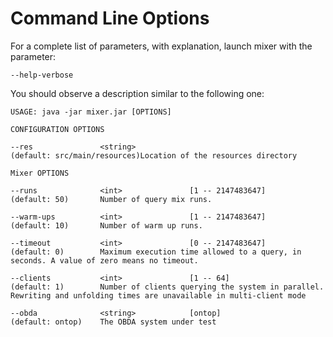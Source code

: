 # Command Line Options

For a complete list of parameters, with explanation, launch mixer with the parameter:

~~~~~~~~
--help-verbose
~~~~~~~~

You should observe a description similar to the following one:

~~~~~~~~~~~~
USAGE: java -jar mixer.jar [OPTIONS]

CONFIGURATION OPTIONS

--res               <string>                                               (default: src/main/resources)Location of the resources directory

Mixer OPTIONS

--runs              <int>               [1 -- 2147483647]                  (default: 50)       Number of query mix runs.

--warm-ups          <int>               [1 -- 2147483647]                  (default: 10)       Number of warm up runs.

--timeout           <int>               [0 -- 2147483647]                  (default: 0)        Maximum execution time allowed to a query, in seconds. A value of zero means no timeout.

--clients           <int>               [1 -- 64]                          (default: 1)        Number of clients querying the system in parallel. Rewriting and unfolding times are unavailable in multi-client mode

--obda              <string>            [ontop]                            (default: ontop)    The OBDA system under test
~~~~~~~~~~~~
